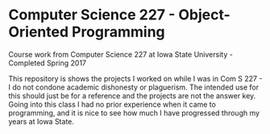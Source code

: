 # Computer Science 227 - Object-Oriented Programming
Course work from Computer Science 227 at Iowa State University - Completed Spring 2017

This repository is shows the projects I worked on while I was in Com S 227 - I do not condone academic dishonesty or plaguerism.
The intended use for this should just be for a reference and the projects are not the answer key. Going into this class I had no prior experience when it came to programming, and it is nice to see how much I have progressed through my years at Iowa State.
